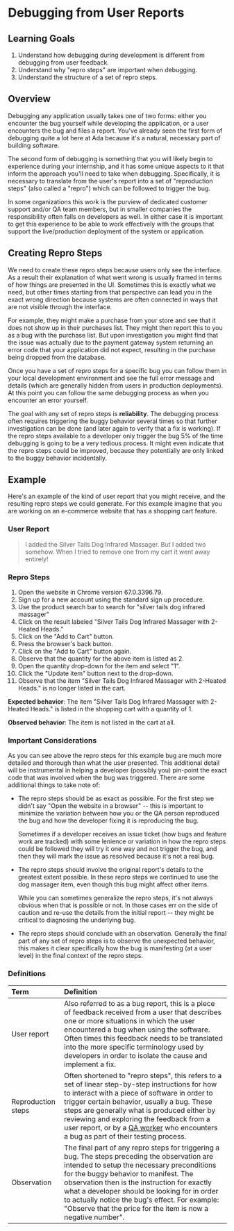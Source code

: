 # Debugging from User Reports
## Learning Goals
1. Understand how debugging during development is different from debugging from user feedback.
1. Understand why "repro steps" are important when debugging.
1. Understand the structure of a set of repro steps.

## Overview
Debugging any application usually takes one of two forms: either you encounter the bug yourself while developing the application, or a user encounters the bug and files a report. You've already seen the first form of debugging quite a lot here at Ada because it's a natural, necessary part of building software.

The second form of debugging is something that you will likely begin to experience during your internship, and it has some unique aspects to it that inform the approach you'll need to take when debugging. Specifically, it is necessary to translate from the user's report into a set of "reproduction steps" (also called a "repro") which can be followed to trigger the bug.

In some organizations this work is the purview of dedicated customer support and/or QA team members, but in smaller companies the responsibility often falls on developers as well. In either case it is important to get this experience to be able to work effectively with the groups that support the live/production deployment of the system or application.

## Creating Repro Steps
We need to create these repro steps because users only see the interface. As a result their explanation of what went wrong is usually framed in terms of how things are presented in the UI. Sometimes this is exactly what we need, but other times starting from that perspective can lead you in the exact wrong direction because systems are often connected in ways that are not visible through the interface.

For example, they might make a purchase from your store and see that it does not show up in their purchases list. They might then report this to you as a bug with the purchase list. But upon investigation you might find that the issue was actually due to the payment gateway system returning an error code that your application did not expect, resulting in the purchase being dropped from the database.

Once you have a set of repro steps for a specific bug you can follow them in your local development environment and see the full error message and details (which are generally hidden from users in production deployments). At this point you can follow the same debugging process as when you encounter an error yourself.

The goal with any set of repro steps is **reliability**. The debugging process often requires triggering the buggy behavior several times so that further investigation can be done (and later again to verify that a fix is working). If the repro steps available to a developer only trigger the bug 5% of the time debugging is going to be a very tedious process. It might even indicate that the repro steps could be improved, because they potentially are only linked to the buggy behavior incidentally.

## Example
Here's an example of the kind of user report that you might receive, and the resulting repro steps we could generate. For this example imagine that you are working on an e-commerce website that has a shopping cart feature.

### User Report
> I added the Silver Tails Dog Infrared Massager. But I added two somehow. When I tried to remove one from my cart it went away entirely!

### Repro Steps
1. Open the website in Chrome version 67.0.3396.79.
1. Sign up for a new account using the standard sign up procedure.
1. Use the product search bar to search for "silver tails dog infrared massager"
1. Click on the result labeled "Silver Tails Dog Infrared Massager with 2-Heated Heads."
1. Click on the "Add to Cart" button.
1. Press the browser's back button.
1. Click on the "Add to Cart" button again.
1. Observe that the quantity for the above item is listed as 2.
1. Open the quantity drop-down for the item and select "1".
1. Click the "Update item" button next to the drop-down.
1. Observe that the item "Silver Tails Dog Infrared Massager with 2-Heated Heads." is no longer listed in the cart.

**Expected behavior**: The item "Silver Tails Dog Infrared Massager with 2-Heated Heads." is listed in the shopping cart with a quantity of 1.

**Observed behavior**: The item is not listed in the cart at all.

### Important Considerations
As you can see above the repro steps for this example bug are much more detailed and thorough than what the user presented. This additional detail will be instrumental in helping a developer (possibly you) pin-point the exact code that was involved when the bug was triggered. There are some additional things to take note of:

* The repro steps should be as exact as possible. For the first step we didn't say "Open the website in a browser" -- this is important to minimize the variation between how you or the QA person reproduced the bug and how the developer fixing it is reproducing the bug.

  Sometimes if a developer receives an issue ticket (how bugs and feature work are tracked) with some lenience or variation in how the repro steps could be followed they will try it one way and not trigger the bug, and then they will mark the issue as resolved because it's not a real bug.
* The repro steps should involve the original report's details to the greatest extent possible. In these repro steps we continued to use the dog massager item, even though this bug might affect other items.

  While you can sometimes generalize the repro steps, it's not always obvious when that is possible or not. In those cases err on the side of caution and re-use the details from the initial report -- they might be critical to diagnosing the underlying bug.
* The repro steps should conclude with an observation. Generally the final part of any set of repro steps is to observe the unexpected behavior, this makes it clear specifically how the bug is manifesting (at a user level) in the final context of the repro steps.

### Definitions
| Term | Definition |
|:-----|:-----------|
| User report | Also referred to as a bug report, this is a piece of feedback received from a user that describes one or more situations in which the user encountered a bug when using the software. Often times this feedback needs to be translated into the more specific terminology used by developers in order to isolate the cause and implement a fix. |
| Reproduction steps | Often shortened to "repro steps", this refers to a set of linear step-by-step instructions for how to interact with a piece of software in order to trigger certain behavior, usually a bug. These steps are generally what is produced either by reviewing and exploring the feedback from a user report, or by a [QA worker](https://en.wikipedia.org/wiki/Quality_assurance) who encounters a bug as part of their testing process.
| Observation | The final part of any repro steps for triggering a bug. The steps preceding the observation are intended to setup the necessary preconditions for the buggy behavior to manifest. The observation then is the instruction for exactly what a developer should be looking for in order to actually notice the bug's effect. For example: "Observe that the price for the item is now a negative number". |
